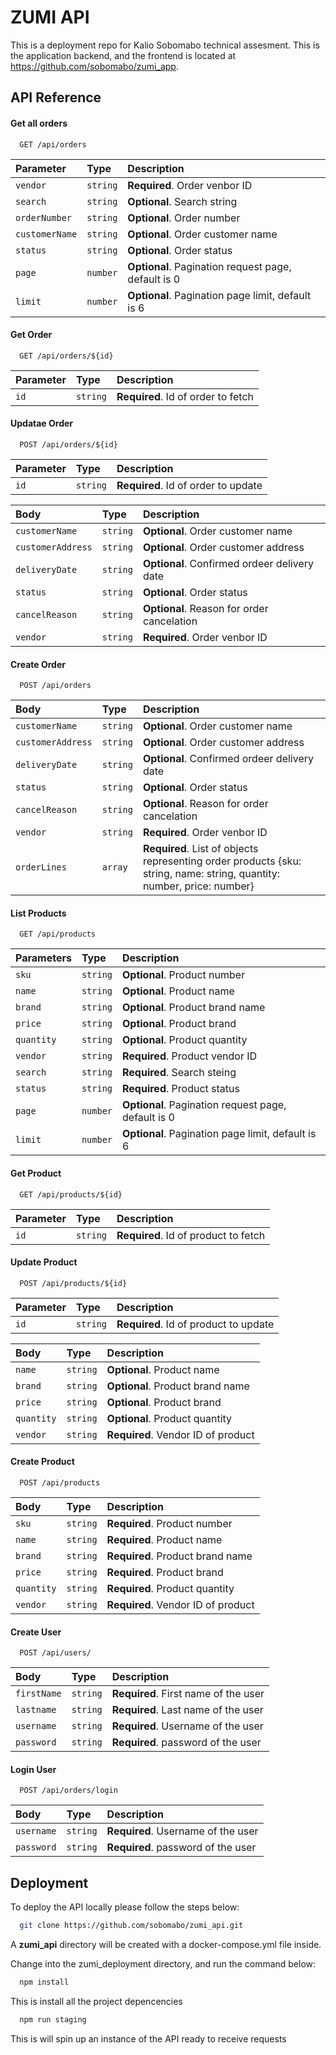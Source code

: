 
# ZUMI API

This is a deployment repo for Kalio Sobomabo technical assesment. This is the application backend, and the frontend is located at https://github.com/sobomabo/zumi_app.
## API Reference

#### Get all orders

```http
  GET /api/orders
```

| Parameter | Type     | Description                |
| :-------- | :------- | :------------------------- |
| `vendor` | `string` | **Required**. Order venbor ID |
| `search` | `string` | **Optional**. Search string |
| `orderNumber` | `string` | **Optional**. Order number |
| `customerName` | `string` | **Optional**. Order customer name |
| `status` | `string` | **Optional**. Order status |
| `page` | `number` | **Optional**. Pagination request page, default is 0 |
| `limit` | `number` | **Optional**. Pagination page limit, default is 6 |

#### Get Order

```http
  GET /api/orders/${id}
```

| Parameter | Type     | Description                       |
| :-------- | :------- | :-------------------------------- |
| `id`      | `string` | **Required**. Id of order to fetch |

#### Updatae Order

```http
  POST /api/orders/${id}
```

| Parameter | Type     | Description                       |
| :-------- | :------- | :-------------------------------- |
| `id`      | `string` | **Required**. Id of order to update |

| Body | Type     | Description                       |
| :-------- | :------- | :-------------------------------- |
| `customerName`      | `string` | **Optional**. Order customer name |
| `customerAddress`      | `string` | **Optional**. Order customer address |
| `deliveryDate`      | `string` | **Optional**. Confirmed ordeer delivery date |
| `status`      | `string` | **Optional**. Order status |
| `cancelReason`      | `string` | **Optional**. Reason for order cancelation |
| `vendor`      | `string` | **Required**. Order venbor ID |

#### Create Order

```http
  POST /api/orders
```

| Body | Type     | Description                       |
| :-------- | :------- | :-------------------------------- |
| `customerName`      | `string` | **Optional**. Order customer name |
| `customerAddress`      | `string` | **Optional**. Order customer address |
| `deliveryDate`      | `string` | **Optional**. Confirmed ordeer delivery date |
| `status`      | `string` | **Optional**. Order status |
| `cancelReason`      | `string` | **Optional**. Reason for order cancelation |
| `vendor`      | `string` | **Required**. Order venbor ID |
| `orderLines`      | `array` | **Required**. List of objects representing order products {sku: string, name: string, quantity: number, price: number} |

#### List Products

```http
  GET /api/products
```

| Parameters | Type     | Description                       |
| :-------- | :------- | :-------------------------------- |
| `sku`      | `string` | **Optional**. Product number |
| `name`      | `string` | **Optional**. Product name |
| `brand`      | `string` | **Optional**. Product brand name |
| `price`      | `string` | **Optional**. Product brand |
| `quantity`      | `string` | **Optional**. Product quantity |
| `vendor`      | `string` | **Required**. Product vendor ID |
| `search`      | `string` | **Required**. Search steing |
| `status`      | `string` | **Required**. Product status |
| `page` | `number` | **Optional**. Pagination request page, default is 0 |
| `limit` | `number` | **Optional**. Pagination page limit, default is 6 |

#### Get Product

```http
  GET /api/products/${id}
```

| Parameter | Type     | Description                       |
| :-------- | :------- | :-------------------------------- |
| `id`      | `string` | **Required**. Id of product to fetch |

#### Update Product

```http
  POST /api/products/${id}
```

| Parameter | Type     | Description                       |
| :-------- | :------- | :-------------------------------- |
| `id`      | `string` | **Required**. Id of product to update |

| Body | Type     | Description                       |
| :-------- | :------- | :-------------------------------- |
| `name`      | `string` | **Optional**. Product name |
| `brand`      | `string` | **Optional**. Product brand name |
| `price`      | `string` | **Optional**. Product brand |
| `quantity`      | `string` | **Optional**. Product quantity |
| `vendor`      | `string` | **Required**. Vendor ID of product |

#### Create Product

```http
  POST /api/products
```

| Body | Type     | Description                       |
| :-------- | :------- | :-------------------------------- |
| `sku`      | `string` | **Required**. Product number |
| `name`      | `string` | **Required**. Product name |
| `brand`      | `string` | **Required**. Product brand name |
| `price`      | `string` | **Required**. Product brand |
| `quantity`      | `string` | **Required**. Product quantity |
| `vendor`      | `string` | **Required**. Vendor ID of product |

#### Create User

```http
  POST /api/users/
```

| Body | Type     | Description                       |
| :-------- | :------- | :-------------------------------- |
| `firstName`      | `string` | **Required**. First name of the user |
| `lastname`      | `string` | **Required**. Last name of the user |
| `username`      | `string` | **Required**. Username of the user |
| `password`      | `string` | **Required**. password of the user |

#### Login User

```http
  POST /api/orders/login
```

| Body | Type     | Description                       |
| :-------- | :------- | :-------------------------------- |
| `username`      | `string` | **Required**. Username of the user |
| `password`      | `string` | **Required**. password of the user |



## Deployment

To deploy the API locally please follow the steps below:

```bash
  git clone https://github.com/sobomabo/zumi_api.git
```
A **zumi_api** directory will be created  with a docker-compose.yml file inside.

Change into the zumi_deployment directory, and run the command below:

```bash
  npm install
```
This is install all the project depencencies

```bash
  npm run staging
```
This is will spin up an instance of the API ready to receive requests